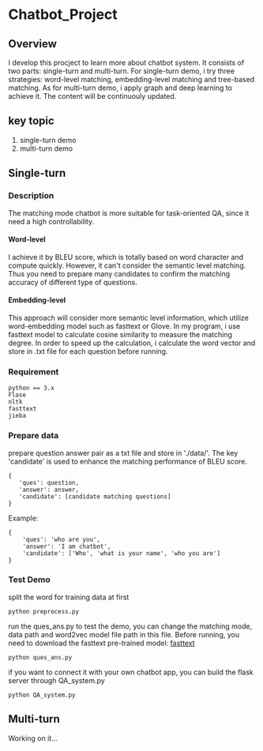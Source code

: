# Chatbot_Project
## Overview
I develop this procject to learn more about chatbot system. It consists of two parts: single-turn and multi-turn. For single-turn demo, i try three strategies: word-level matching, embedding-level matching and tree-based matching. As for multi-turn demo, i apply graph and deep learning to achieve it. The content will be continuouly updated.
## key topic
1. single-turn demo
2. multi-turn demo

## Single-turn
### Description
The matching mode chatbot is more suitable for task-oriented QA, since it need a high controllability. 
#### Word-level
I achieve it by BLEU score, which is totally based on word character and compute quickly. However, it can't consider the semantic level matching. Thus you need to prepare many candidates to confirm the matching accuracy of different type of questions.
#### Embedding-level
This approach will consider more semantic level information, which utilize word-embedding model such as fasttext or Glove. In my program, i use fasttext model to calculate cosine similarity to measure the matching degree. In order to speed up the calculation, i calculate the word vector and store in .txt file for each question before running.
### Requirement
``` 
python == 3.x  
Flase  
nltk  
fasttext  
jieba  
```
### Prepare data
prepare question answer pair as a txt file and store in './data/'. The key 'candidate' is used to enhance the matching performance of BLEU score.
```
{  
   'ques': question,
   'answer': answer,
   'candidate': [candidate matching questions]
}
```
Example:
```
{
    'ques': 'who are you',
    'answer': 'I am chatbot',
    'candidate': ['Who', 'what is your name', 'who you are']
}
```
### Test Demo
split the word for training data at first
```
python preprocess.py
```
run the ques_ans.py to test the demo, you can change the matching mode, data path and word2vec model file path in this file. Before running, you need to download the fasttext pre-trained model: [fasttext](https://fasttext.cc/)
```
python ques_ans.py
```
if you want to connect it with your own chatbot app, you can build the flask server through QA_system.py
```
python QA_system.py  
```

## Multi-turn
Working on it...
